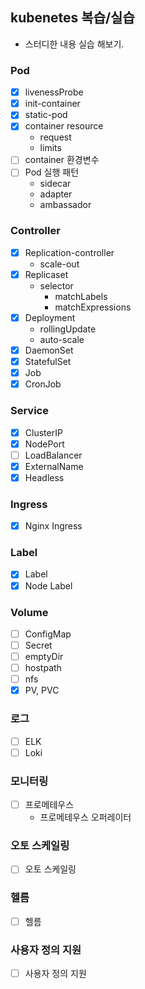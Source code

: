 ## kubenetes 복습/실습
- 스터디한 내용 실습 해보기.

### Pod
- [X] livenessProbe
- [X] init-container
- [X] static-pod
- [X] container resource
  * request
  * limits
- [ ] container 환경변수
- [ ] Pod 실행 패턴
  - sidecar
  - adapter
  - ambassador

### Controller
- [X] Replication-controller
  - scale-out
- [X] Replicaset
  - selector
    - matchLabels
    - matchExpressions
- [X] Deployment
  - rollingUpdate 
  - auto-scale
- [X] DaemonSet
- [X] StatefulSet
- [X] Job
- [X] CronJob

### Service
- [X] ClusterIP
- [X] NodePort
- [ ] LoadBalancer
- [X] ExternalName
- [X] Headless

### Ingress
- [X] Nginx Ingress

### Label
- [X] Label
- [X] Node Label

### Volume
- [ ] ConfigMap
- [ ] Secret
- [ ] emptyDir
- [ ] hostpath
- [ ] nfs
- [X] PV, PVC

### 로그
- [ ] ELK
- [ ] Loki

### 모니터링
- [ ] 프로메테우스
  - 프로메테우스 오퍼레이터

### 오토 스케일링
- [ ] 오토 스케일링

### 헬름
- [ ] 헬름

### 사용자 정의 지원
- [ ] 사용자 정의 지원